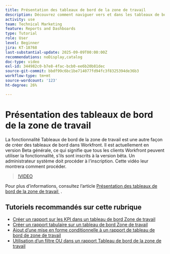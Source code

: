 ```yaml
---
title: Présentation des tableaux de bord de la zone de travail
description: Découvrez comment naviguer vers et dans les tableaux de bord de la zone de travail et comment créer un tableau de bord simple avec des rapports existants.
activity: use
team: Technical Marketing
feature: Reports and Dashboards
type: Tutorial
role: User
level: Beginner
jira: KT-18768
last-substantial-update: 2025-09-09T00:00:00Z
recommendations: noDisplay,catalog
doc-type: video
exl-id: 344982c0-b7e8-4fac-bcb0-ee6b20b81dec
source-git-commit: bbdf99c6bc1be714077fd94fc3f8325394de36b3
workflow-type: tm+mt
source-wordcount: '123'
ht-degree: 26%

---
```


# Présentation des tableaux de bord de la zone de travail

La fonctionnalité Tableaux de bord de la zone de travail est une autre façon de créer des tableaux de bord dans Workfront. Il est actuellement en version Beta générale, ce qui signifie que tous les clients Workfront peuvent utiliser la fonctionnalité, s’ils sont inscrits à la version bêta. Un administrateur système doit procéder à l’inscription. Cette vidéo leur montrera comment procéder.

>[!VIDEO](https://video.tv.adobe.com/v/3474020/?quality=12&learn=on&enablevpops=1)

Pour plus d’informations, consultez l’article [&#x200B; Présentation des tableaux de bord de la zone de travail &#x200B;](https://experienceleague.adobe.com/fr/docs/workfront/using/reporting/canvas-dashboards/canvas-dashboards-overview) .

## Tutoriels recommandés sur cette rubrique

* [Créer un rapport sur les KPI dans un tableau de bord Zone de travail](/help/reporting/canvas-dashboards/create-a-kpi-report-on-a-canvas-dashboard.md)
* [Créer un rapport tabulaire sur un tableau de bord Zone de travail](/help/reporting/canvas-dashboards/create-a-table-report-on-a-canvas-dashboard.md)
* [Ajout d’une mise en forme conditionnelle à un rapport de tableau de bord de zone de travail](/help/reporting/canvas-dashboards/add-conditional-formatting-to-a-canvas-dashboard-report.md)
* [Utilisation d’un filtre OU dans un rapport Tableau de bord de la zone de travail](/help/reporting/canvas-dashboards/use-an-or-filter-in-a-canvas-dashboard-report.md)
